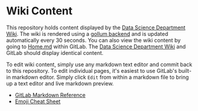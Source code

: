 
# Wiki Content

This repository holds content displayed by the [Data Science Department Wiki](https://datascience.cookcountyassessor.com/wiki). The wiki is rendered using a [gollum backend](https://gitlab.com/ccao-data-science---modeling/documentation/wiki_content/-/tree/master) and is updated automatically every 30 seconds. You can also view the wiki content by going to [Home.md](Home.md) within GitLab. The [Data Science Department Wiki](https://datascience.cookcountyassessor.com/wiki/) and GitLab should display identical content.

To edit wiki content, simply use any markdown text editor and commit back to this repository. To edit individual pages, it's easiest to use GitLab's built-in markdown editor. Simply click `Edit` from within a markdown file to bring up a text editor and live markdown preview.

 * [GitLab Markdown Reference](https://docs.gitlab.com/ee/user/markdown.html)
 * [Emoji Cheat Sheet](https://gist.github.com/rxaviers/7360908)
